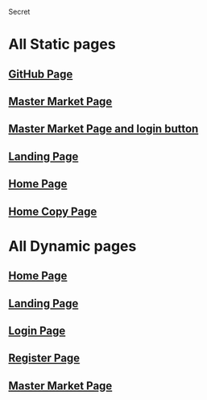 Secret

<h1>All Static pages</h1>
<h2><a href="https://abdallahm19.github.io/Master_market/">GitHub Page</a></h2>
<h2><a href="https://abdallahm19.github.io/Master_market/templates/home.html">Master Market Page</a></h2>
<h2><a href="https://abdallahm19.github.io/Master_market/templates/home_login.html">Master Market Page and login button</a></h2>
<h2><a href="https://abdallahm19.github.io/Master_market/templates/landing_page.html">Landing Page</a></h2>
<h2><a href="https://abdallahm19.github.io/Master_market/templates/master_market.html">Home Page</a></h2>
<h2><a href="https://abdallahm19.github.io/Master_market/templates/master_market_img.html">Home Copy Page</a></h2>


<h1>All Dynamic pages</h1>
<h2><a href="https://abdallahm19.github.io/Master_market/dynamic_templates/master_market.html">Home Page</a></h2>
<h2><a href="https://abdallahm19.github.io/Master_market/dynamic_templates/landing_page.html">Landing Page</a></h2>
<h2><a href="https://abdallahm19.github.io/Master_market/dynamic_templates/login.html">Login Page</a></h2>
<h2><a href="https://abdallahm19.github.io/Master_market/dynamic_templates/signin.html">Register Page</a></h2>
<h2><a href="https://abdallahm19.github.io/Master_market/dynamic_templates/home.html">Master Market Page</a></h2>